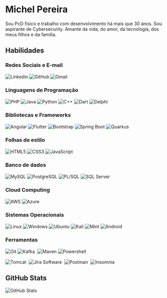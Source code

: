 
# Michel Pereira

Sou PcD físico e trabalho com desenvolvimento há mais que 30 anos. Sou aspirante de Cybersecurity. 
Amante da vida, do amor, da tecnologia, dos meus filhos e da família.

## Habilidades

### Redes Sociais e E-mail

<img align = "center" title="Linkedin" alt="Linkedin" src="https://img.shields.io/badge/LinkedIn-0077B5?style=for-the-badge&logo=linkedin&logoColor=white)](https://www.linkedin.com/in/pereiramichel/">&nbsp;<img align = "center" title="GitHub" alt="GitHub" src="https://img.shields.io/badge/GitHub-100000?style=for-the-badge&logo=github&logoColor=white)](https://github.com/mapti-michel">&nbsp;<img align = "center" title="Gmail" alt="Gmail" src="https://img.shields.io/badge/Gmail-333333?style=for-the-badge&logo=gmail&logoColor=red)](mailto:pereira.michel@gmail.com">


### Linguagens de Programação
<img align="center" title="PHP" alt="PHP" src="https://img.shields.io/badge/PHP-777BB4?style=for-the-badge&logo=php&logoColor=white">&nbsp;<img align="center" title="Java" alt="Java" src="https://img.shields.io/badge/java-%23ED8B00.svg?style=for-the-badge&logo=openjdk&logoColor=white">&nbsp;<img align="center" title="Python" alt="Python" src="https://img.shields.io/badge/python-3670A0?style=for-the-badge&logo=python&logoColor=ffdd54">
<img align="center" title="C++" alt="C++" src="https://img.shields.io/badge/C%2B%2B-00599C?style=for-the-badge&logo=c%2B%2B&logoColor=white">
<img align="center" title="Dart" alt="Dart" src="https://img.shields.io/badge/Dart-0175C2?style=for-the-badge&logo=dart&logoColor=white">
<img align="center" title="Delphi" alt="Delphi" src="https://img.shields.io/badge/Delphi-CC342D?style=for-the-badge&logo=delphi&logoColor=white">


### Bibliotecas e Frameworks

<img align="center" title="Angular" alt="Angular" src="https://img.shields.io/badge/Angular-DD0031?style=for-the-badge&logo=angular&logoColor=white">&nbsp;<img align="center" title="Flutter" alt="Flutter" src="https://img.shields.io/badge/Flutter-02569B?style=for-the-badge&logo=flutter&logoColor=white">
<img align="center" title="Bootstrap" alt="Bootstrap" src="https://img.shields.io/badge/-boostrap-0D1117?style=for-the-badge&logo=bootstrap&labelColor=0D1117">
<img align="center" title="Spring Boot" alt="Spring Boot" src="https://img.shields.io/badge/spring-%236DB33F.svg?style=for-the-badge&logo=spring&logoColor=white">
<img align="center" title="Quarkus" alt="Quarkus" src="https://img.shields.io/badge/Quarkus-grey?style=for-the-badge&logo=quarkus">


### Folhas de estilo

<img align = "center" title="HTML5" alt="HTML5" src="https://img.shields.io/badge/HTML%205-grey?style=for-the-badge&logo=html5">&nbsp;<img align = "center" title="CSS3" alt="CSS3" src="https://img.shields.io/badge/CSS%203-grey?style=for-the-badge&logo=CSS3">
<img align = "center" title="JavaScript" alt="JavaScript" src="https://img.shields.io/badge/Javascript-grey?style=for-the-badge&logo=javascript">


### Banco de dados
<img align = "center" title="MySQL" alt="MySQL" src="https://img.shields.io/badge/MySQL-00000F?style=for-the-badge&logo=mysql&logoColor=white"/>&nbsp;<img align = "center" title="PostgreSQL" alt="PostgreSQL" src="https://img.shields.io/badge/PostgreSQL-000?style=for-the-badge&logo=postgresql"/>
<img align = "center" title="PL/SQL" alt="PL/SQL" src="https://img.shields.io/badge/PL%2FSQL-FFFFFF?style=for-the-badge&logo=oracle&logoColor=FF0000&labelColor=FFFFFF&color=FF0000"/>
<img align = "center" title="SQL Server" alt="SQL Server" src="https://img.shields.io/badge/Microsoft%20SQL%20Server-grey?style=for-the-badge&logo=microsoftsqlserver&logoColor=FF0000&labelColor=FFFFFF&color=FF0000"/>


### Cloud Computing

<img align="center" title="AWS" alt="AWS" src="https://img.shields.io/badge/AWS-000.svg?style=for-the-badge&logo=amazon-aws&logoColor=white"/>&nbsp;<img align="center" title="Azure" alt="Azure" src="https://img.shields.io/badge/Azure-blue?style=for-the-badge&logo=microsoft%20azure&logoColor=blue&labelColor=FFFFFF&link=https%3A%2F%2Fimages.app.goo.gl%2FK7PN1jYJd57x4q7A8"/>

### Sistemas Operacionais

<img align="center" title="Linux" alt="Linux" src="https://img.shields.io/badge/Linux-000?style=for-the-badge&logo=linux&logoColor=FCC624"/>&nbsp;<img align="center" title="Windows" alt="Windows" src="https://img.shields.io/badge/Windows-000?style=for-the-badge&logo=windows&logoColor=2CA5E0"/>
<img align="center" title="Ubuntu" alt="Ubuntu" src="https://img.shields.io/badge/Ubuntu-35495E?style=for-the-badge&logo=ubuntu&logoColor=2CA5E0"/>
<img align="center" title="Kali" alt="Kali" src="https://img.shields.io/badge/Kali-268BEE?style=for-the-badge&logo=kalilinux&logoColor=white"/>
<img align="center" title="Mint" alt="Mint" src="https://img.shields.io/badge/Linux%20Mint-87CF3E?style=for-the-badge&logo=Linux%20Mint&logoColor=white"/>
<img align="center" title="Android" alt="Android" src="https://img.shields.io/badge/Android-3DDC84?style=for-the-badge&logo=android&logoColor=white"/>

### Ferramentas

<img align="center" title="Git" alt="Git" src="https://img.shields.io/badge/GIT-E44C30?style=for-the-badge&logo=git&logoColor=white"/>&nbsp;<img align="center" title="Kafka" alt="Kafka" src="https://img.shields.io/badge/Apache%20Kafka-grey?style=for-the-badge&logo=apachekafka"/>&nbsp;
<img align="center" title="Maven" alt="Maven" src="https://img.shields.io/badge/Apache%20Maven-grey?style=for-the-badge&logo=apachemaven"/>&nbsp;<img align="center" title="Powershell" alt="Powershell" src="https://img.shields.io/badge/Powershell-grey?style=for-the-badge&logo=powershell"/>&nbsp;

<img align="center" title="Tomcat" alt="Tomcat" src="https://img.shields.io/badge/Apache%20Tomcat-grey?style=for-the-badge&logo=apachetomcat"/>&nbsp;
<img align="center" title="Jira Software" alt="Jira Software" src="https://img.shields.io/badge/Jira%20Software-268BEE?style=for-the-badge&logo=jirasoftware"/>&nbsp;
<img align="center" title="Postman" alt="Postman" src="https://img.shields.io/badge/Postman-orange?style=for-the-badge&logo=postman&logoColor=white"/>&nbsp;
<img align="center" title="Insomnia" alt="Insomnia" src="https://img.shields.io/badge/Insomnia-grey?style=for-the-badge&logo=insomnia"/>

## GitHub Stats

![GitHub Stats](https://github-readme-stats.vercel.app/api?username=mapti-michel&theme=transparent&bg_color=000&border_color=30A3DC&show_icons=true&icon_color=30A3DC&title_color=E94D5F&text_color=FFF)

